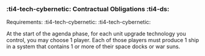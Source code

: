 ### :ti4-tech-cybernetic: **Contractual Obligations** :ti4-ds:

Requirements: :ti4-tech-cybernetic: :ti4-tech-cybernetic:

At the start of the agenda phase, for each unit upgrade technology you control, you may choose 1 player.
Each of those players must produce 1 ship in a system that contains 1 or more of their space docks or war suns.
